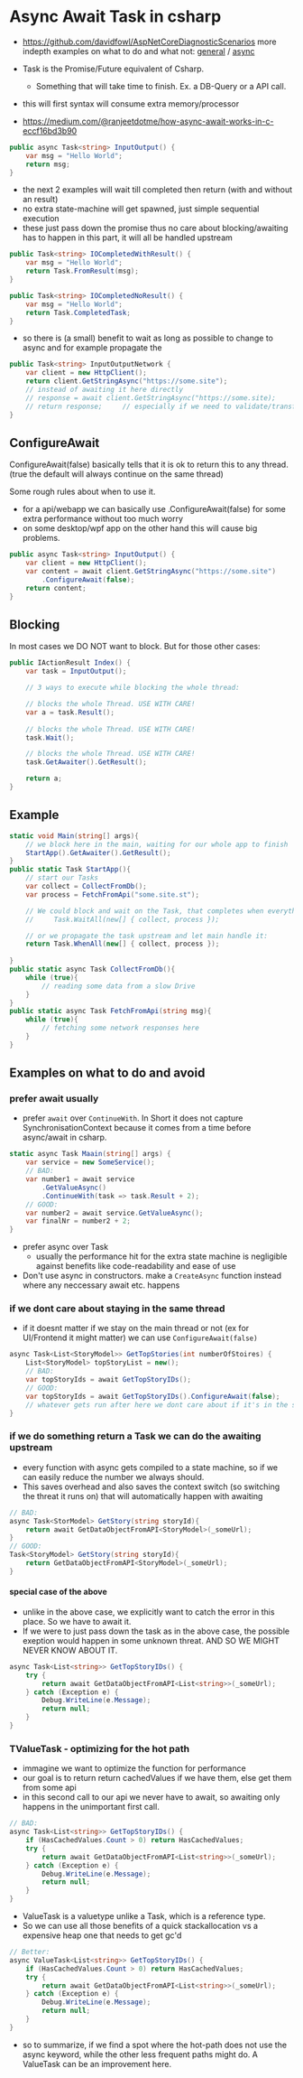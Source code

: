 # Async Await Task in csharp
- https://github.com/davidfowl/AspNetCoreDiagnosticScenarios more indepth examples on what to do and what not: [general](https://github.com/davidfowl/AspNetCoreDiagnosticScenarios/blob/master/AspNetCoreGuidance.md) / [async](https://github.com/davidfowl/AspNetCoreDiagnosticScenarios/blob/master/AsyncGuidance.md)

- Task is the Promise/Future equivalent of Csharp.
    - Something that will take time to finish. Ex. a DB-Query or a API call.

- this will first syntax will consume extra memory/processor
- https://medium.com/@ranjeetdotme/how-async-await-works-in-c-eccf16bd3b90
```csharp
public async Task<string> InputOutput() {
    var msg = "Hello World";
    return msg;
}
```

- the next 2 examples will wait till completed then return (with and without an result)
- no extra state-machine will get spawned, just simple sequential execution
- these just pass down the promise thus no care about blocking/awaiting has to happen in this part, it will all be handled upstream
```csharp
public Task<string> IOCompletedWithResult() {
    var msg = "Hello World";
    return Task.FromResult(msg);
}
```

```csharp
public Task<string> IOCompletedNoResult() {
    var msg = "Hello World";
    return Task.CompletedTask;
}
```

- so there is (a small) benefit to wait as long as possible to change to async
and for example propagate the 
```csharp
public Task<string> InputOutputNetwork {
    var client = new HttpClient();
    return client.GetStringAsync("https://some.site");
    // instead of awaiting it here directly
    // response = await client.GetStringAsync("https://some.site);
    // return response;     // especially if we need to validate/transform the response we can only await it here and not upstream
}
```

## ConfigureAwait
ConfigureAwait(false) basically tells that it is ok to return this to any thread. (true the default will always continue on the same thread)

Some rough rules about when to use it.
- for a api/webapp we can basically use .ConfigureAwait(false) for some extra performance without too much worry
- on some desktop/wpf app on the other hand this will cause big problems.

```csharp
public async Task<string> InputOutput() {
    var client = new HttpClient();
    var content = await client.GetStringAsync("https://some.site")
        .ConfigureAwait(false);
    return content;
} 
```

## Blocking
In most cases we DO NOT want to block. But for those other cases:

```csharp
public IActionResult Index() {
    var task = InputOutput();

    // 3 ways to execute while blocking the whole thread:

    // blocks the whole Thread. USE WITH CARE!
    var a = task.Result();
    
    // blocks the whole Thread. USE WITH CARE!
    task.Wait();

    // blocks the whole Thread. USE WITH CARE!
    task.GetAwaiter().GetResult();

    return a;
}
```

## Example

```csharp
static void Main(string[] args){
    // we block here in the main, waiting for our whole app to finish
    StartApp().GetAwaiter().GetResult();
}
public static Task StartApp(){
    // start our Tasks
    var collect = CollectFromDb();
    var process = FetchFromApi("some.site.st");

    // We could block and wait on the Task, that completes when everything has finished:
    //     Task.WaitAll(new[] { collect, process });

    // or we propagate the task upstream and let main handle it:
    return Task.WhenAll(new[] { collect, process });
    
}
public static async Task CollectFromDb(){
    while (true){
        // reading some data from a slow Drive
    }
}
public static async Task FetchFromApi(string msg){
    while (true){
        // fetching some network responses here
    }
}
```

## Examples on what to do and avoid
### prefer await usually
- prefer `await` over `ContinueWith`. In Short it does not capture SynchronisationContext because it comes from a time before async/await in csharp.
```csharp
static async Task Maain(string[] args) {
    var service = new SomeService();
    // BAD:
    var number1 = await service
        .GetValueAsync()
        .ContinueWith(task => task.Result + 2);
    // GOOD:
    var number2 = await service.GetValueAsync();
    var finalNr = number2 + 2; 
}
```

- prefer async over Task
    - usually the performance hit for the extra state machine is negligible against benefits like code-readability and ease of use
- Don't use async in constructors. make a `CreateAsync` function instead where any neccessary await etc. happens

### if we dont care about staying in the same thread
- if it doesnt matter if we stay on the main thread or not (ex for UI/Frontend it might matter) we can use `ConfigureAwait(false)`
```csharp
async Task<List<StoryModel>> GetTopStories(int numberOfStoires) {
    List<StoryModel> topStoryList = new();
    // BAD:
    var topStoryIds = await GetTopStoryIDs();
    // GOOD:
    var topStoryIds = await GetTopStoryIDs().ConfigureAwait(false);
    // whatever gets run after here we dont care about if it's in the same threat!
}
```
### if we do something return a Task we can do the awaiting upstream
- every function with async gets compiled to a state machine, so if we can easily reduce the number we always should. 
- This saves overhead and also saves the context switch (so switching the threat it runs on) that will automatically happen with awaiting
```csharp
// BAD:
async Task<StorModel> GetStory(string storyId){
    return await GetDataObjectFromAPI<StoryModel>(_someUrl);
}
// GOOD:
Task<StoryModel> GetStory(string storyId){
    return GetDataObjectFromAPI<StoryModel>(_someUrl);
}
```
#### special case of the above
- unlike in the above case, we explicitly want to catch the error in this place. So we have to await it.
- If we were to just pass down the task as in the above case, the possible exeption would happen in some unknown threat. AND SO WE MIGHT NEVER KNOW ABOUT IT.
```csharp
async Task<List<string>> GetTopStoryIDs() {
    try {
        return await GetDataObjectFromAPI<List<string>>(_someUrl);
    } catch (Exception e) {
        Debug.WriteLine(e.Message);
        return null;
    }
}
```
### TValueTask - optimizing for the hot path 
- immagine we want to optimize the function for performance
- our goal is to return return cachedValues if we have them, else get them from some api
- in this second call to our api we never have to await, so awaiting only happens in the unimportant first call.
```csharp
// BAD:
async Task<List<string>> GetTopStoryIDs() {
    if (HasCachedValues.Count > 0) return HasCachedValues;
    try {
        return await GetDataObjectFromAPI<List<string>>(_someUrl);
    } catch (Exception e) {
        Debug.WriteLine(e.Message);
        return null;
    }
}
```
- ValueTask is a valuetype unlike a Task, which is a reference type.
- So we can use all those benefits of a quick stackallocation vs a expensive heap one that needs to get gc'd
```csharp
// Better:
async ValueTask<List<string>> GetTopStoryIDs() {
    if (HasCachedValues.Count > 0) return HasCachedValues;
    try {
        return await GetDataObjectFromAPI<List<string>>(_someUrl);
    } catch (Exception e) {
        Debug.WriteLine(e.Message);
        return null;
    }
}
```
- so to summarize, if we find a spot where the hot-path does not use the async keyword, while the other less frequent paths might do. A ValueTask can be an improvement here.